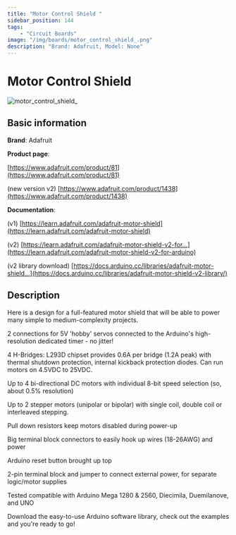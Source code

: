 ```yaml
---
title: "Motor Control Shield "
sidebar_position: 144
tags:
    - "Circuit Boards"
image: "/img/boards/motor_control_shield_.png"
description: "Brand: Adafruit, Model: None"
---
```

# Motor Control Shield 

![motor_control_shield_](/img/boards/motor_control_shield_.png)

## Basic information

**Brand**: Adafruit

**Product page**: 

[https://www.adafruit.com/product/81](https://www.adafruit.com/product/81)

\(new version v2\) [https://www.adafruit.com/product/1438](https://www.adafruit.com/product/1438)

**Documentation**: 

\(v1\) [https://learn.adafruit.com/adafruit-motor-shield](https://learn.adafruit.com/adafruit-motor-shield)

\(v2\) [https://learn.adafruit.com/adafruit-motor-shield-v2-for...](https://learn.adafruit.com/adafruit-motor-shield-v2-for-arduino)

\(v2 library download\) [https://docs.arduino.cc/libraries/adafruit-motor-shield...](https://docs.arduino.cc/libraries/adafruit-motor-shield-v2-library/)

## Description

Here is a design for a full\-featured motor shield that will be able to power many simple to medium\-complexity projects\.







2 connections for 5V 'hobby' servos connected to the Arduino's high\-resolution dedicated timer \- no jitter\!

4 H\-Bridges: L293D chipset provides 0\.6A per bridge \(1\.2A peak\) with thermal shutdown protection, internal kickback protection diodes\. Can run motors on 4\.5VDC to 25VDC\.

Up to 4 bi\-directional DC motors with individual 8\-bit speed selection \(so, about 0\.5% resolution\)

Up to 2 stepper motors \(unipolar or bipolar\) with single coil, double coil or interleaved stepping\.

Pull down resistors keep motors disabled during power\-up

Big terminal block connectors to easily hook up wires \(18\-26AWG\) and power

Arduino reset button brought up top

2\-pin terminal block and jumper to connect external power, for separate logic/motor supplies

Tested compatible with Arduino Mega 1280 & 2560, Diecimila, Duemilanove, and UNO

Download the easy\-to\-use Arduino software library, check out the examples and you're ready to go\!

